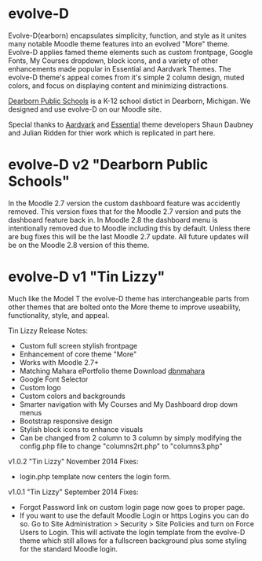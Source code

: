 evolve-D
======================

Evolve-D(earborn) encapsulates simplicity, function, and style as it unites many notable Moodle theme features into an evolved "More" theme. Evolve-D applies famed theme elements such as custom frontpage, Google Fonts, My Courses dropdown, block icons, and a variety of other enhancements made popular in Essential and Aardvark Themes.  The evolve-D theme's appeal comes from it's simple 2 column design, muted colors, and focus on displaying content and minimizing distractions.

[Dearborn Public Schools](http://dearbornschools.org) is a K-12 school distict in Dearborn, Michigan. We designed and use evolve-D on our Moodle site.

Special thanks to [Aardvark](https://moodle.org/plugins/view.php?plugin=theme_aardvark) and [Essential](https://moodle.org/plugins/view.php?plugin=theme_essential) theme developers Shaun Daubney and Julian Ridden for thier work which is replicated in part here.

evolve-D v2 "Dearborn Public Schools"
======================
In the Moodle 2.7 version the custom dashboard feature was accidently removed.  This version fixes that for the Moodle 2.7 version and puts the dashboard feature back in.  In Moodle 2.8 the dashboard menu is intentionally removed due to Moodle including this by default.  Unless there are bug fixes this will be the last Moodle 2.7 update.  All future updates will be on the Moodle 2.8 version of this theme.  


evolve-D v1 "Tin Lizzy"
======================
Much like the Model T the evolve-D theme has interchangeable parts from other themes that are bolted onto the More theme to improve useability, functionality, style, and appeal.

Tin Lizzy Release Notes:
 - Custom full screen stylish frontpage
 - Enhancement of core theme "More"
 - Works with Moodle 2.7+
 - Matching Mahara ePortfolio theme Download [dbnmahara](https://github.com/kennibc/dbnmahara)
 - Google Font Selector
 - Custom logo
 - Custom colors and backgrounds
 - Smarter navigation with My Courses and My Dashboard drop down menus
 - Bootstrap responsive design
 - Stylish block icons to enhance visuals
 - Can be changed from 2 column to 3 column by simply modifying the config.php file to change "columns2rt.php" to "columns3.php"

v1.0.2 "Tin Lizzy" November 2014
Fixes:
 - login.php template now centers the login form.

v1.0.1 "Tin Lizzy" September 2014
Fixes:
 - Forgot Password link on custom login page now goes to proper page.
 - If you want to use the default Moodle Login or https Logins you can do so.  Go to Site Administration > Security > Site Policies and turn on Force Users to Login.  This will activate the login template from the evolve-D theme which still allows for a fullscreen background plus some styling for the standard Moodle login.
